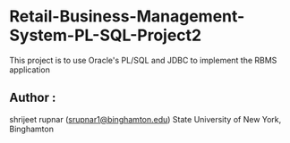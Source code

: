 # Retail-Business-Management-System-PL-SQL-Project2
This project is to use Oracle's PL/SQL and JDBC to implement the RBMS application

Author :
---------------------------------------------------------------------------------
shrijeet rupnar (srupnar1@binghamton.edu)
State University of New York, Binghamton

